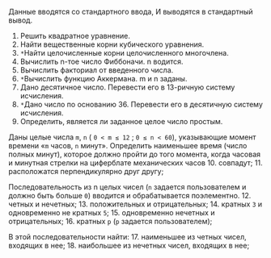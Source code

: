 
Данные вводятся со стандартного ввода,
И выводятся в стандартный вывод.

01. Решить квадратное уравнение. 
02. Найти вещественные корни кубического уравнения.
03. `*`Найти целочисленные корни целочисленного многочлена.
04. Вычислить n-тое число Фиббоначи. n водится.
05. Вычислить факториал от введенного числа.
06. `*`Вычислить функцию Аккермана. m и n заданы.
07. Дано десятичное число. Перевести его в 13-ричную систему исчисления.
08. `*`Дано число по основанию 36. Перевести его в десятичную систему исчисления.
09. Определить, является ли заданное целое число простым. 

Даны целые числа `m`, `n` ( `0 < m ≤ 12` ; `0 ≤ n < 60`), 
указывающие момент времени «`m` часов, `n` минут». 
Определить наименьшее время (число полных минут), 
которое должно пройти до того момента, когда часовая 
и минутная стрелки на циферблате механических часов
10. совпадут;
11. расположатся перпендикулярно друг другу;

Последовательность из n целых чисел (`n` задается пользователем 
и должно быть больше `0`) вводится и обрабатывается поэлементно. 
12. четных и нечетных;
13. положительных и отрицательных;
14. кратных `3` и одновременно не кратных `5`;
15. одновременно нечетных и отрицательных;
16. кратных `p` (`p` задается пользователем);

В этой последовательности найти:
17. наименьшее из четных чисел, входящих в нее;
18. наибольшее из нечетных чисел, входящих в нее;
